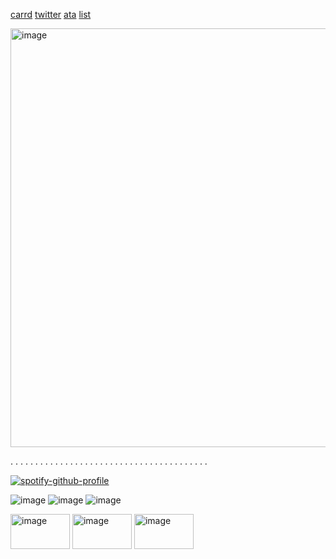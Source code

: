 [carrd](https://santimental.carrd.co/)
[twitter](https://x.com/santimental54?s=21)
[ata](https://santi.atabook.org/)
[list](https://listography.com/velasco)

<img width="1192" height="670" alt="image" src="https://github.com/user-attachments/assets/d0b158e5-bec4-4db8-bde8-796fca53bb20" />

. . . . . . . . . . . . . . . . . . . . . . . . . . . . . . . . . . . . . . . .

 [![spotify-github-profile](https://spotify-github-profile.kittinanx.com/api/view?uid=b0p37964wfd7nrcj4co2cu9uc&cover_image=true&theme=novatorem&show_offline=true&background_color=121212&interchange=true&bar_color=ffffff&bar_color_cover=true)](https://spotify-github-profile.kittinanx.com/api/view?uid=b0p37964wfd7nrcj4co2cu9uc&redirect=true)

 ![image](https://github.com/user-attachments/assets/eb63f842-3d6b-4219-bd8f-d6ca33ecda98)
 ![image](https://github.com/user-attachments/assets/60d5660e-aa41-4692-8826-acca68ce7c12)
  ![image](https://github.com/user-attachments/assets/eb63f842-3d6b-4219-bd8f-d6ca33ecda98)

<img width="95" height="56" alt="image" src="https://github.com/user-attachments/assets/cdc7900f-7d33-4ccf-a62a-987766ddbb95" />
<img width="95" height="56" alt="image" src="https://github.com/user-attachments/assets/1ac2d8cb-33a5-4555-910b-d4daf8956d06" />
<img width="95" height="56" alt="image" src="https://github.com/user-attachments/assets/a837a03a-15c7-4c6a-8f06-d5047c75ecec" />

